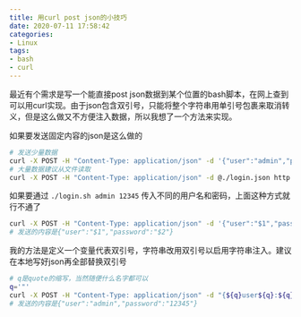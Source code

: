 ```yaml
---
title: 用curl post json的小技巧
date: 2020-07-11 17:58:42
categories:
- Linux
tags:
- bash
- curl
---
```

最近有个需求是写一个能直接post json数据到某个位置的bash脚本，在网上查到可以用curl实现。由于json包含双引号，只能将整个字符串用单引号包裹来取消转义，但是这么做又不方便注入数据，所以我想了一个方法来实现。

<!--more-->

如果要发送固定内容的json是这么做的

```bash
# 发送少量数据
curl -X POST -H "Content-Type: application/json" -d '{"user":"admin","password":"12345"}' http://192.168.1.1/login
# 大量数据建议从文件读取
curl -X POST -H "Content-Type: application/json" -d @./login.json http://192.168.1.1/login
```

如果要通过 `./login.sh admin 12345` 传入不同的用户名和密码，上面这种方式就行不通了

```bash
curl -X POST -H "Content-Type: application/json" -d '{"user":"$1","password":"$2"}' http://192.168.1.1/login
# 发送的内容是{"user":"$1","password":"$2"}
```

我的方法是定义一个变量代表双引号，字符串改用双引号以启用字符串注入。建议在本地写好json再全部替换双引号

```bash
# q是quote的缩写，当然随便什么名字都可以
q='"'
curl -X POST -H "Content-Type: application/json" -d "{${q}user${q}:${q}$1${q},${q}password${q}:${q}$2${q}}" http://192.168.1.1/login
# 发送的内容是{"user":"admin","password":"12345"}
```
